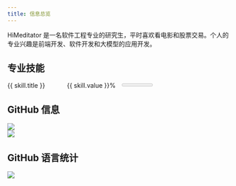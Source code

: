 ```yaml
---
title: 信息总览
---
```


<script setup>
import { useData } from 'vitepress'
const { isDark } = useData()

const skills = [
    { title: 'HTML', value: 90, state:'high' },
    { title: 'CSS', value: 75, state:'high' },
    { title: 'JavaScript', value: 70, state:'high' },
    { title: 'TypeScript', value: 80, state:'high' },
    { title: 'Vue', value: 70, state:'high' },
    { title: 'Electron', value: 60, state:'medium' },
    { title: 'Node.js', value: 60, state:'medium' },
    { title: 'Python', value: 70, state:'high' },
    { title: 'C++', value: 50, state:'medium' },
    { title: 'Java', value: 20, state:'low' },
    { title: '英语', value: 75, state:'high' },
    { title: '日语', value: 25, state:'low' },
]
</script>

<style scoped>
.skills {
    columns: 2;
}
.skill {
    border-radius: 5px;
    padding: 5px 15px;
    margin-top: 16px;
    width: 90%;
    margin-left: 5%;
}
.skill:first-child {
    margin-top: 0;
}
.skill span{
    font-size: 0.8em;
}
.skill-title {
    width: 100%;
    display: flex;
    justify-content: space-between;
}
.skill meter {
    width: 100%;
}
.high {
    background:  #95de6418;
}
.high:hover {
    background:  #52c41a24;
}
.medium {
    background:  #ffd66618;
}
.medium:hover {
    background:  #faad1424;
}
.low {
    background:  #ff787518;
}
.low:hover {
    background:  #ff4d4f24;
}
</style>

HiMeditator 是一名软件工程专业的研究生，平时喜欢看电影和股票交易。个人的专业兴趣是前端开发、软件开发和大模型的应用开发。

## 专业技能

<div class="skills">
    <div v-for="skill in skills" :class="['skill', skill.state]">
        <div class="skill-title">
            <span>{{ skill.title }}</span><span>{{ skill.value }}%</span>
        </div>
        <meter min="0" max="100" optimum="100" high="70" low="40" :value="skill.value"></meter>
    </div>
</div>

## GitHub 信息

<div v-if="isDark">
    <img src="https://github-readme-stats.vercel.app/api?username=HiMeditator&show_icons=true&theme=dark" />
</div>
<div v-else>
    <img src="https://github-readme-stats.vercel.app/api?username=HiMeditator&show_icons=true" />
</div>

## GitHub 语言统计

<img src="https://github-readme-stats.vercel.app/api/top-langs/?username=HiMeditator&layout=compact" />
